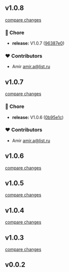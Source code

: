 
## v1.0.8

[compare changes](https://github.com/Azirafel17/nuxt3-notification-module/compare/v1.0.7...v1.0.8)

### 🏡 Chore

- **release:** V1.0.7 ([96387e0](https://github.com/Azirafel17/nuxt3-notification-module/commit/96387e0))

### ❤️ Contributors

- Amir <amir.a@list.ru>

## v1.0.7

[compare changes](https://github.com/Azirafel17/nuxt3-notification-module/compare/v1.0.6...v1.0.7)

### 🏡 Chore

- **release:** V1.0.6 ([0b95e1c](https://github.com/Azirafel17/nuxt3-notification-module/commit/0b95e1c))

### ❤️ Contributors

- Amir <amir.a@list.ru>

## v1.0.6

[compare changes](https://github.com/Azirafel17/nuxt3-notification-module/compare/v1.0.5...v1.0.6)

## v1.0.5

[compare changes](https://github.com/Azirafel17/nuxt3-notification-module/compare/v1.0.4...v1.0.5)

## v1.0.4

[compare changes](https://github.com/Azirafel17/nuxt3-notification-module/compare/v1.0.3...v1.0.4)

## v1.0.3

[compare changes](https://github.com/Azirafel17/nuxt3-notification-module/compare/v0.0.2...v1.0.3)

## v0.0.2

